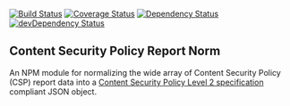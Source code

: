 [![Build Status](https://travis-ci.org/tollmanz/csp-report-norm.svg?branch=master)](https://travis-ci.org/tollmanz/csp-report-norm) [![Coverage Status](https://coveralls.io/repos/tollmanz/csp-report-norm/badge.svg?branch=master&service=github)](https://coveralls.io/github/tollmanz/csp-report-norm?branch=master) [![Dependency Status](https://david-dm.org/tollmanz/csp-report-norm.svg)](https://david-dm.org/tollmanz/csp-report-norm) [![devDependency Status](https://david-dm.org/tollmanz/csp-report-norm/dev-status.svg)](https://david-dm.org/tollmanz/csp-report-norm#info=devDependencies)

## Content Security Policy Report Norm

An NPM module for normalizing the wide array of Content Security Policy (CSP) report data into a [Content Security Policy Level 2 specification](http://www.w3.org/TR/CSP2/) compliant JSON object.
